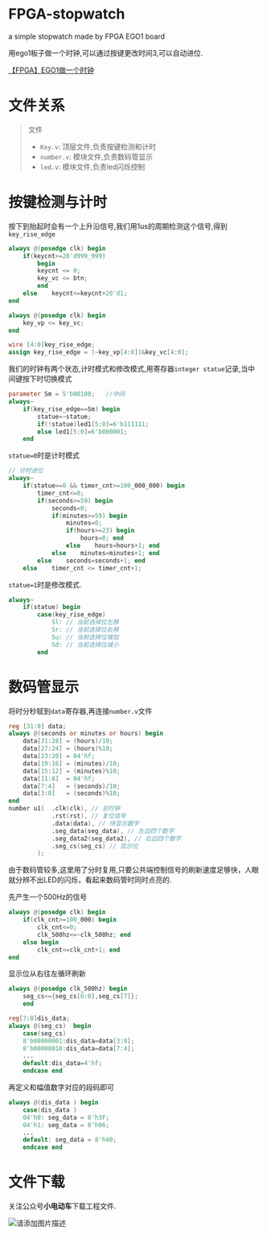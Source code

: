 # FPGA-stopwatch
a simple stopwatch made by FPGA EGO1 board

用ego1板子做一个时钟,可以通过按键更改时间3,可以自动进位.

[【FPGA】EGO1做一个时钟](https://www.bilibili.com/video/BV1JP4y17797/)

# 文件关系

> 文件
> - `Key.v`: 顶层文件,负责按键检测和计时
> - `number.v`: 模块文件,负责数码管显示
> - `led.v`: 模块文件,负责led闪烁控制

# 按键检测与计时

按下到抬起时会有一个上升沿信号,我们用1us的周期检测这个信号,得到`key_rise_edge`
```verilog
always @(posedge clk) begin
    if(keycnt>=20'd999_999)
        begin
        keycnt <= 0;
        key_vc <= btn;
        end
    else    keycnt<=keycnt+20'd1;
end

always @(posedge clk) begin
    key_vp <= key_vc;
end

wire [4:0]key_rise_edge;
assign key_rise_edge = (~key_vp[4:0])&key_vc[4:0];
```

我们的时钟有两个状态,计时模式和修改模式,用寄存器`integer statue`记录,当中间键按下时切换模式
```verilog
parameter Sm = 5'b00100;   //中间
always~
    if(key_rise_edge==Sm) begin
        statue=~statue;
        if(!statue)led1[5:0]=6'b111111;
        else led1[5:0]=6'b000001;
    end
```


`statue=0`时是计时模式
```verilog
// 计时进位
always~
    if(statue==0 && timer_cnt>=100_000_000) begin
        timer_cnt<=0;
        if(seconds>=59) begin
            seconds=0;
            if(minutes>=59) begin
                minutes=0;
                if(hours>=23) begin
                    hours=0; end
                else    hours=hours+1; end
            else    minutes=minutes+1; end
        else    seconds=seconds+1; end
    else    timer_cnt <= timer_cnt+1;
```

`statue=1`时是修改模式.
```verilog
always~
    if(statue) begin
        case(key_rise_edge)
            Sl: // 当前选择位左移
            Sr: // 当前选择位右移
            Su: // 当前选择位增加
            Sd: // 当前选择位减小
        end
```

# 数码管显示
将时分秒赋到`data`寄存器,再连接`number.v`文件
```verilog
reg [31:0] data;
always @(seconds or minutes or hours) begin
    data[31:28] = (hours)/10;
    data[27:24] = (hours)%10;
    data[23:20] = 04'hf;
    data[19:16] = (minutes)/10;
    data[15:12] = (minutes)%10;
    data[11:8]  = 04'hf;
    data[7:4]   = (seconds)/10;
    data[3:0]   = (seconds)%10;
end
number u1(  .clk(clk), // 总时钟
            .rst(rst), // 复位信号
            .data(data), // 待显示数字
            .seg_data(seg_data), // 左边四个数字
            .seg_data2(seg_data2), // 右边四个数字
            .seg_cs(seg_cs) // 显示位
        );
```

由于数码管较多,这里用了分时复用,只要公共端控制信号的刷新速度足够快，人眼就分辨不出LED的闪烁，看起来数码管时同时点亮的.

先产生一个500Hz的信号
```verilog
always @(posedge clk) begin
    if(clk_cnt>=100_000) begin
        clk_cnt<=0;
        clk_500hz<=~clk_500hz; end
    else begin
        clk_cnt<=clk_cnt+1; end
end
```

显示位从右往左循环刷新
```verilog
always @(posedge clk_500hz) begin
    seg_cs<={seg_cs[6:0],seg_cs[7]};
    end

reg[7:0]dis_data;
always @(seg_cs)  begin
    case(seg_cs)
    8'b00000001:dis_data=data[3:0];
    8'b00000010:dis_data=data[7:4];
    ...
    default:dis_data=4'hf;
    endcase end
```

再定义和幅值数字对应的段码即可
```verilog
always @(dis_data ) begin
    case(dis_data )
    04'h0: seg_data = 8'h3F;
    04'h1: seg_data = 8'h06;
    ...
    default: seg_data = 8'h40;
    endcase end
```

# 文件下载
关注公众号**小电动车**下载工程文件.

![请添加图片描述](https://img-blog.csdnimg.cn/a2c04f6f9ed44c3bb0e27e6b844b24d8.png)

